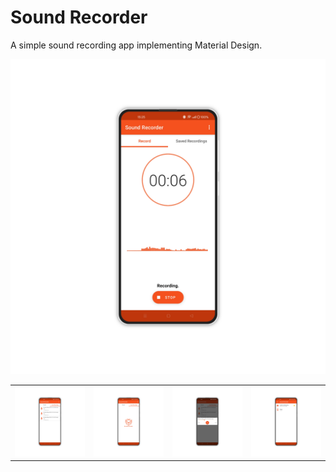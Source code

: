 Sound Recorder
=============

<p>A simple sound recording app implementing Material Design.</p>

<table>
  <tr><img src='https://github.com/lazamelezi/1_Sound-Recorder/blob/master/assets/1.png'></td>
        <td><img src='https://github.com/lazamelezi/1_Sound-Recorder/blob/master/assets/2.png'></td>
        <td><img src='https://github.com/lazamelezi/1_Sound-Recorder/blob/master/assets/3.png'></td>
        <td><img src='https://github.com/lazamelezi/1_Sound-Recorder/blob/master/assets/4.png'></td>
        <td><img src='https://github.com/lazamelezi/1_Sound-Recorder/blob/master/assets/5.png'></td>
  </tr>
</table>

